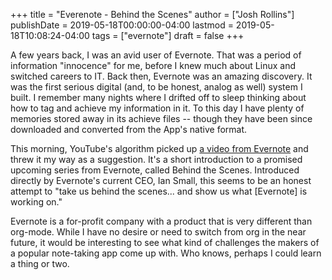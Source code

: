 +++
title = "Everenote - Behind the Scenes"
author = ["Josh Rollins"]
publishDate = 2019-05-18T00:00:00-04:00
lastmod = 2019-05-18T10:08:24-04:00
tags = ["evernote"]
draft = false
+++

A few years back, I was an avid user of Evernote. That was a period of information "innocence" for me, before I knew much about Linux and switched careers to IT. Back then, Evernote was an amazing discovery. It was the first serious digital (and, to be honest, analog as well) system I built. I remember many nights where I drifted off to sleep thinking about how to tag and achieve my information in it. To this day I have plenty of memories stored away in its achieve files -- though they have been since downloaded and converted from the App's native format.

<!--more-->

This morning, YouTube's algorithm picked up [a video from Evernote](https://www.youtube.com/watch?v=5rNUpXYCcrA) and threw it my way as a suggestion. It's a short introduction to a promised upcoming series from Evernote, called Behind the Scenes. Introduced directly by Evernote's current CEO, Ian Small, this seems to be an honest attempt to "take us behind the scenes... and show us what [Evernote] is working on."

Evernote is a for-profit company with a product that is very different than org-mode. While I have no desire or need to switch from org in the near future, it would be interesting to see what kind of challenges the makers of a popular note-taking app come up with. Who knows, perhaps I could learn a thing or two.
